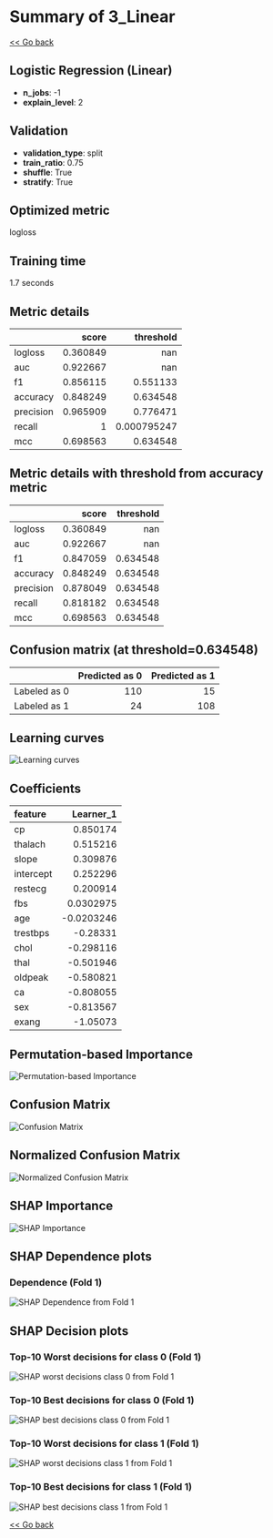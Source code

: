 # Summary of 3_Linear

[<< Go back](../README.md)


## Logistic Regression (Linear)
- **n_jobs**: -1
- **explain_level**: 2

## Validation
 - **validation_type**: split
 - **train_ratio**: 0.75
 - **shuffle**: True
 - **stratify**: True

## Optimized metric
logloss

## Training time

1.7 seconds

## Metric details
|           |    score |     threshold |
|:----------|---------:|--------------:|
| logloss   | 0.360849 | nan           |
| auc       | 0.922667 | nan           |
| f1        | 0.856115 |   0.551133    |
| accuracy  | 0.848249 |   0.634548    |
| precision | 0.965909 |   0.776471    |
| recall    | 1        |   0.000795247 |
| mcc       | 0.698563 |   0.634548    |


## Metric details with threshold from accuracy metric
|           |    score |   threshold |
|:----------|---------:|------------:|
| logloss   | 0.360849 |  nan        |
| auc       | 0.922667 |  nan        |
| f1        | 0.847059 |    0.634548 |
| accuracy  | 0.848249 |    0.634548 |
| precision | 0.878049 |    0.634548 |
| recall    | 0.818182 |    0.634548 |
| mcc       | 0.698563 |    0.634548 |


## Confusion matrix (at threshold=0.634548)
|              |   Predicted as 0 |   Predicted as 1 |
|:-------------|-----------------:|-----------------:|
| Labeled as 0 |              110 |               15 |
| Labeled as 1 |               24 |              108 |

## Learning curves
![Learning curves](learning_curves.png)

## Coefficients
| feature   |   Learner_1 |
|:----------|------------:|
| cp        |   0.850174  |
| thalach   |   0.515216  |
| slope     |   0.309876  |
| intercept |   0.252296  |
| restecg   |   0.200914  |
| fbs       |   0.0302975 |
| age       |  -0.0203246 |
| trestbps  |  -0.28331   |
| chol      |  -0.298116  |
| thal      |  -0.501946  |
| oldpeak   |  -0.580821  |
| ca        |  -0.808055  |
| sex       |  -0.813567  |
| exang     |  -1.05073   |


## Permutation-based Importance
![Permutation-based Importance](permutation_importance.png)
## Confusion Matrix

![Confusion Matrix](confusion_matrix.png)


## Normalized Confusion Matrix

![Normalized Confusion Matrix](confusion_matrix_normalized.png)



## SHAP Importance
![SHAP Importance](shap_importance.png)

## SHAP Dependence plots

### Dependence (Fold 1)
![SHAP Dependence from Fold 1](learner_fold_0_shap_dependence.png)

## SHAP Decision plots

### Top-10 Worst decisions for class 0 (Fold 1)
![SHAP worst decisions class 0 from Fold 1](learner_fold_0_shap_class_0_worst_decisions.png)
### Top-10 Best decisions for class 0 (Fold 1)
![SHAP best decisions class 0 from Fold 1](learner_fold_0_shap_class_0_best_decisions.png)
### Top-10 Worst decisions for class 1 (Fold 1)
![SHAP worst decisions class 1 from Fold 1](learner_fold_0_shap_class_1_worst_decisions.png)
### Top-10 Best decisions for class 1 (Fold 1)
![SHAP best decisions class 1 from Fold 1](learner_fold_0_shap_class_1_best_decisions.png)

[<< Go back](../README.md)
